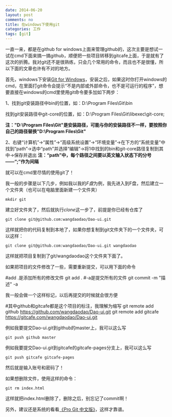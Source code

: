 ```yaml
---
date: 2014-06-20
layout: post
comments: no
title: 在windows下使用git
categories: 工作
tags: [git]
---
```


一直一来，都是在github for windows上面来管理github的，这次主要是想试一试在cmd下面来搞一搞github，顺便把一些项目转移到gitcafe上面，于是就有了这次的折腾。我对git还不是很熟练，只会几个常用的命令，而且也不是很懂，所以下面的文章也许有不对的地方。

首先，windows下安装[Git for Windows](http://code.google.com/p/msysgit/downloads/list)，安装之后，如果这时你打开windows的cmd，在里面打git命令会提示“不是内部或外部命令，也不是可运行的程序”，想要直接在windows的cmd里使用git命令要多加如下两步：

1、找到git安装路径中bin的位置，如：D:\Program Files\Git\bin

找到git安装路径中git-core的位置，如：D:\Program Files\Git\libexec\git-core;

**注："D:\Program Files\Git\"是安装路径，可能与你的安装路径不一样，要按照你自己的路径替换"D:\Program Files\Git\"**

2、右键“计算机”->“属性”->“高级系统设置”->“环境变量”->在下方的“系统变量”中找到“path”->选中“path”并选择“编辑”->将1中找到的bin和git-core路径复制到其中->保存并退出
**注：“path”中，每个路径之间要以英文输入状态下的分号——“;”作为间隔**

就可以在cmd里尽情的使用git了！

我一般的步骤是以下几步，例如我以我的*F盘*为例，我先进入到F盘，然后建立一个文件夹（也可以在电脑里面新建一个文件夹）

    mkdir git

建立好文件夹了，然后就执行*clone*这一步了，前提是你已经有仓库了

    git clone git@github.com:wangdaodao/Dao-ui.git

这样就把你的代码复制到本地了，如果你想复制到git文件夹下的一个文件夹，可以这样：

    git clone git@github.com:wangdaodao/Dao-ui.git wangdaodao

这样就把项目复制到了git/wangdaodao这个文件夹下面了。

如果把项目的文件修改了一些，需要重新提交，可以用下面的命令

   #add .是添加所有的修改文件 
    git add .
    #-a是提交所有的文件
    git commit -m "描述" -a

我一般会做一个这样标记，以后再提交的时候就会很方便

   #其中github和gitcafe都是这个项目的标注，我理解为缩写
    git remote add github https://github.com/wangdaodao/Dao-ui.git
    git remote add gitcafe https://gitcafe.com/wangdaodao/Dao-ui.git

例如我要提交Dao-ui.git到github的master上，我可以这么写

    git push github master

例如我要提交Dao-ui.git到gitcafe的gitcafe-pages分支上，我可以这么写

    git push gitcafe gitcafe-pages

然后就是输入账号和密码了！

如果想删除文件，使用这样的命令：

    git rm index.html

这样就把index.html删除了，删除之后，别忘记了commit啊！

另外，建议还是系统的看看[《Pro Git 中文版》](http://progit.org/book/zh/)，这样才靠谱。
